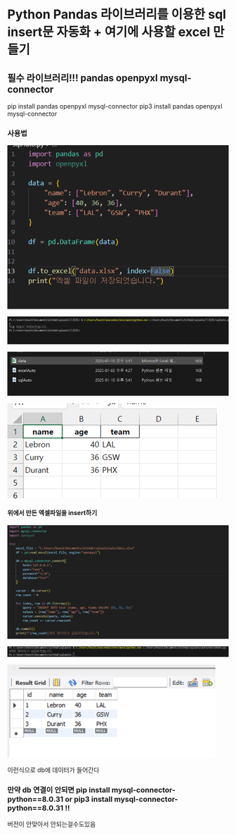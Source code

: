 # Python Pandas 라이브러리를 이용한 sql insert문 자동화 + 여기에 사용할 excel 만들기

## 필수 라이브러리!!! pandas openpyxl mysql-connector
pip install pandas openpyxl mysql-connector
pip3 install pandas openpyxl mysql-connector

### 사용법

![이미지1](images/1.png)

![이미지2](images/2.png)

![이미지3](images/3.png)

![이미지4](images/4.png)

#### 위에서 만든 엑셀파일을 insert하기

![이미지5](images/5.png)

![이미지6](images/6.png)

![이미지6](images/7.png)


이런식으로 db에 데이터가 들어간다

### 만약 db 연결이 안되면 pip install mysql-connector-python==8.0.31 or pip3 install mysql-connector-python==8.0.31 !!
버전이 안맞아서 안되는걸수도있음
